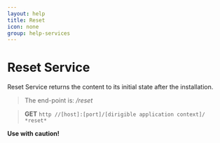 ```yaml
---
layout: help
title: Reset
icon: none
group: help-services
---
```


Reset Service
===

Reset Service returns the content to its initial state after the installation.

> The end-point is: */reset*

> **GET** `http //[host]:[port]/[dirigible application context]/ *reset*`

**Use with caution!**
